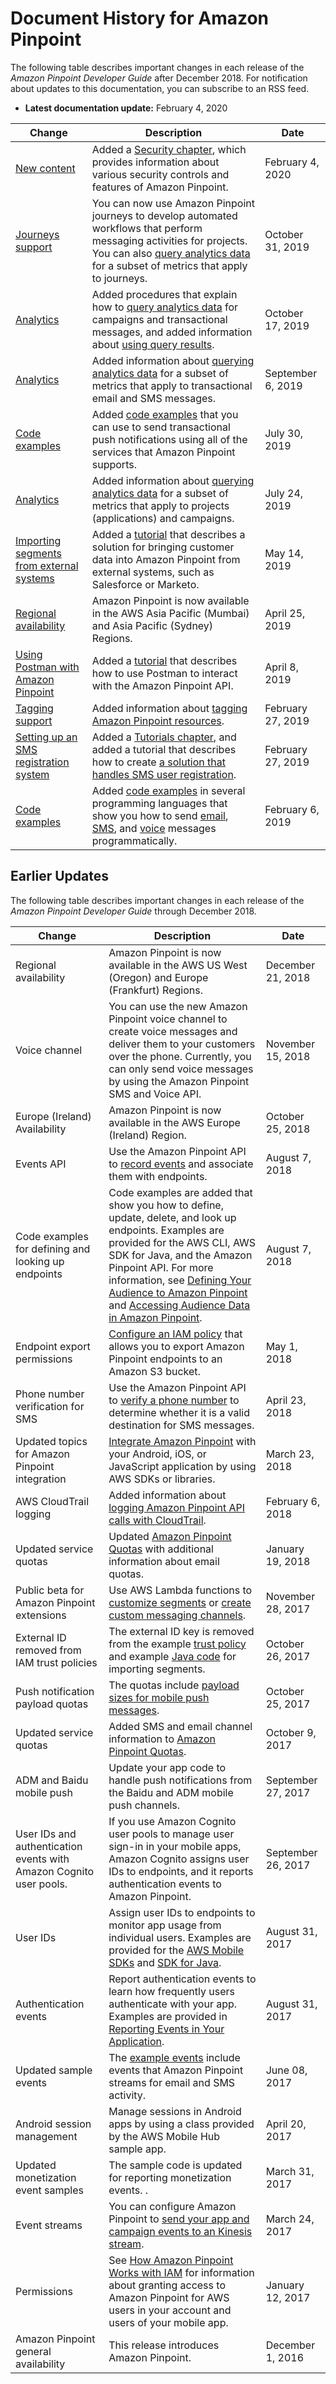 # Document History for Amazon Pinpoint<a name="doc-history"></a>

The following table describes important changes in each release of the *Amazon Pinpoint Developer Guide* after December 2018\. For notification about updates to this documentation, you can subscribe to an RSS feed\.
+ **Latest documentation update:** February 4, 2020

| Change | Description | Date | 
| --- |--- |--- |
| [New content](#doc-history) | Added a [Security chapter](https://docs.aws.amazon.com/pinpoint/latest/developerguide/security.html), which provides information about various security controls and features of Amazon Pinpoint\. | February 4, 2020 | 
| [Journeys support](#doc-history) | You can now use Amazon Pinpoint journeys to develop automated workflows that perform messaging activities for projects\. You can also [query analytics data](https://docs.aws.amazon.com/pinpoint/latest/developerguide/analytics.html) for a subset of metrics that apply to journeys\. | October 31, 2019 | 
| [Analytics](#doc-history) | Added procedures that explain how to [query analytics data](https://docs.aws.amazon.com/pinpoint/latest/developerguide/analytics.html) for campaigns and transactional messages, and added information about [using query results](https://docs.aws.amazon.com/pinpoint/latest/developerguide/analytics-query-results.html)\. | October 17, 2019 | 
| [Analytics](#doc-history) | Added information about [querying analytics data](https://docs.aws.amazon.com/pinpoint/latest/developerguide/analytics.html) for a subset of metrics that apply to transactional email and SMS messages\. | September 6, 2019 | 
| [Code examples](#doc-history) | Added [code examples](https://docs.aws.amazon.com/pinpoint/latest/developerguide/send-messages-push.html) that you can use to send transactional push notifications using all of the services that Amazon Pinpoint supports\. | July 30, 2019 | 
| [Analytics](#doc-history) | Added information about [querying analytics data](https://docs.aws.amazon.com/pinpoint/latest/developerguide/analytics.html) for a subset of metrics that apply to projects \(applications\) and campaigns\. | July 24, 2019 | 
| [Importing segments from external systems](#doc-history) | Added a [tutorial](https://docs.aws.amazon.com/pinpoint/latest/developerguide/tutorials-importing-data.html) that describes a solution for bringing customer data into Amazon Pinpoint from external systems, such as Salesforce or Marketo\. | May 14, 2019 | 
| [Regional availability](#doc-history) | Amazon Pinpoint is now available in the AWS Asia Pacific \(Mumbai\) and Asia Pacific \(Sydney\) Regions\. | April 25, 2019 | 
| [Using Postman with Amazon Pinpoint](#doc-history) | Added a [tutorial](https://docs.aws.amazon.com/pinpoint/latest/developerguide/tutorials-using-postman.html) that describes how to use Postman to interact with the Amazon Pinpoint API\. | April 8, 2019 | 
| [Tagging support](#doc-history) | Added information about [tagging Amazon Pinpoint resources](https://docs.aws.amazon.com/pinpoint/latest/developerguide/tagging-resources.html)\. | February 27, 2019 | 
| [Setting up an SMS registration system](#doc-history) | Added a [Tutorials chapter](https://docs.aws.amazon.com/pinpoint/latest/developerguide/tutorials.html), and added a tutorial that describes how to create [a solution that handles SMS user registration](https://docs.aws.amazon.com/pinpoint/latest/developerguide/tutorials-two-way-sms.html)\. | February 27, 2019 | 
| [Code examples](#doc-history) | Added [code examples](https://docs.aws.amazon.com/pinpoint/latest/developerguide/send-messages.html) in several programming languages that show you how to send [email](https://docs.aws.amazon.com/pinpoint/latest/developerguide/send-messages-email.html), [SMS](https://docs.aws.amazon.com/pinpoint/latest/developerguide/send-messages-sms.html), and [voice](https://docs.aws.amazon.com/pinpoint/latest/developerguide/send-messages-voice.html) messages programmatically\. | February 6, 2019 | 

## Earlier Updates<a name="doc-releases-archive"></a>

The following table describes important changes in each release of the *Amazon Pinpoint Developer Guide* through December 2018\.


| Change | Description | Date | 
| --- | --- | --- | 
| Regional availability | Amazon Pinpoint is now available in the AWS US West \(Oregon\) and Europe \(Frankfurt\) Regions\. | December 21, 2018 | 
| Voice channel | You can use the new Amazon Pinpoint voice channel to create voice messages and deliver them to your customers over the phone\. Currently, you can only send voice messages by using the Amazon Pinpoint SMS and Voice API\. | November 15, 2018 | 
| Europe \(Ireland\) Availability | Amazon Pinpoint is now available in the AWS Europe \(Ireland\) Region\. | October 25, 2018 | 
| Events API | Use the Amazon Pinpoint API to [record events](integrate-events.md#integrate-events-api) and associate them with endpoints\. | August 7, 2018 | 
| Code examples for defining and looking up endpoints | Code examples are added that show you how to define, update, delete, and look up endpoints\. Examples are provided for the AWS CLI, AWS SDK for Java, and the Amazon Pinpoint API\. For more information, see [Defining Your Audience to Amazon Pinpoint](audience-define.md) and [Accessing Audience Data in Amazon Pinpoint](audience-data.md)\. | August 7, 2018 | 
| Endpoint export permissions | [Configure an IAM policy](permissions-export-endpoints.md) that allows you to export Amazon Pinpoint endpoints to an Amazon S3 bucket\. | May 1, 2018 | 
| Phone number verification for SMS | Use the Amazon Pinpoint API to [verify a phone number](validate-phone-numbers.md) to determine whether it is a valid destination for SMS messages\. | April 23, 2018 | 
| Updated topics for Amazon Pinpoint integration | [Integrate Amazon Pinpoint](integrate.md) with your Android, iOS, or JavaScript application by using AWS SDKs or libraries\. | March 23, 2018 | 
| AWS CloudTrail logging | Added information about [logging Amazon Pinpoint API calls with CloudTrail](logging-using-cloudtrail.md)\. | February 6, 2018 | 
| Updated service quotas | Updated [Amazon Pinpoint Quotas](quotas.md) with additional information about email quotas\. | January 19, 2018 | 
| Public beta for Amazon Pinpoint extensions | Use AWS Lambda functions to [customize segments](segments-dynamic.md) or [create custom messaging channels](channels-custom.md)\. | November 28, 2017 | 
| External ID removed from IAM trust policies | The external ID key is removed from the example [trust policy](permissions-import-segment.md#permissions-import-segment-trustpolicy) and example [Java code](segments-importing.md) for importing segments\. | October 26, 2017 | 
| Push notification payload quotas | The quotas include [payload sizes for mobile push messages](quotas.md#quotas-mobile)\. | October 25, 2017 | 
| Updated service quotas | Added SMS and email channel information to [Amazon Pinpoint Quotas](quotas.md)\. | October 9, 2017 | 
| ADM and Baidu mobile push | Update your app code to handle push notifications from the Baidu and ADM mobile push channels\. | September 27, 2017 | 
| User IDs and authentication events with Amazon Cognito user pools\. | If you use Amazon Cognito user pools to manage user sign\-in in your mobile apps, Amazon Cognito assigns user IDs to endpoints, and it reports authentication events to Amazon Pinpoint\. | September 26, 2017 | 
| User IDs | Assign user IDs to endpoints to monitor app usage from individual users\. Examples are provided for the [AWS Mobile SDKs](integrate-endpoints.md) and [SDK for Java](audience-define-user.md#audience-define-user-example)\. | August 31, 2017 | 
| Authentication events | Report authentication events to learn how frequently users authenticate with your app\. Examples are provided in [Reporting Events in Your Application](integrate-events.md)\. | August 31, 2017 | 
| Updated sample events | The [example events](event-streams.md) include events that Amazon Pinpoint streams for email and SMS activity\. | June 08, 2017 | 
| Android session management | Manage sessions in Android apps by using a class provided by the AWS Mobile Hub sample app\. | April 20, 2017 | 
| Updated monetization event samples | The sample code is updated for reporting monetization events\.  \. | March 31, 2017 | 
| Event streams | You can configure Amazon Pinpoint to [send your app and campaign events to an Kinesis stream](event-streams.md)\. | March 24, 2017 | 
| Permissions | See [How Amazon Pinpoint Works with IAM](security_iam_service-with-iam.md) for information about granting access to Amazon Pinpoint for AWS users in your account and users of your mobile app\. | January 12, 2017 | 
| Amazon Pinpoint general availability | This release introduces Amazon Pinpoint\. | December 1, 2016 | 